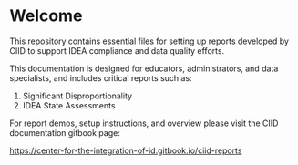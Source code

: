 
# Welcome

This repository contains essential files for setting up reports developed by CIID to support IDEA compliance and data quality efforts.

This documentation is designed for educators, administrators, and data specialists, and includes critical reports such as:
1. Significant Disproportionality
2. IDEA State Assessments

For report demos, setup instructions, and overview please visit the CIID documentation gitbook page:


https://center-for-the-integration-of-id.gitbook.io/ciid-reports









